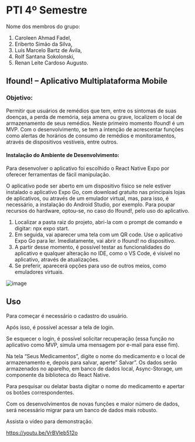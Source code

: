 # PTI 4º Semestre 
Nome dos membros do grupo:
1. Caroleen  Ahmad Fadel,
2. Eriberto Simão da Silva,
3. Luís Marcelo Bartz de Ávila,
4. Rolf Santana Sokolonski,
5. Renan Leite Cardoso Augusto.
## Ifound! – Aplicativo Multiplataforma Mobile
### Objetivo:

Permitir que usuários de remédios que tem, entre os sintomas de suas doenças, a perda de memória, seja amena ou grave, localizem o local de armazenamento de seus remédios.
Neste primeiro momento Ifound! é um MVP. Com o desenvolvimento, se tem a intenção de acrescentar funções como alertas de horários de consumo de remédios e monitoramentos, através de dispositivos vestíveis, entre outros.

#### Instalação do Ambiente de Desenvolvimento:

Para desenvolver o aplicativo foi escolhido o React Native Expo por oferecer ferramentas de fácil manipulação.

O aplicativo pode ser aberto em um dispositivo físico se nele estiver instalado o aplicativo Expo Go, com download gratuito nas principais lojas de aplicativos, ou através de um emulador virtual, mas, para isso, é necessário, a instalação do Android Studio, por exemplo. Para poupar recursos do hardware, optou-se, no caso do Ifound!, pelo uso do aplicativo.

1. Localizar a pasta raiz do projeto, abri-la com o prompt de comando e digitar: npx expo start.
2. Em seguida, vai aparecer uma tela com um QR code. Use o aplicativo Expo Go para ler. Imediatamente, vai abrir o Ifound! no dispositivo.
3. A partir desse momento, é possível testar as funcionalidades do aplicativo e qualquer alteração no IDE, como o VS Code, é visível no aplicativo, através de atualizações.
4. Se preferir, aparecerá opções para uso de outros meios, como emuladores virtuais.

![image](https://github.com/user-attachments/assets/02eb6953-cab7-4d36-bedb-5309f577c96e)


## Uso

Para começar é necessário o cadastro do usuário.

Após isso, é possível acessar a tela de login.

Se esquecer o login, é possível solicitar recuperação (essa função no aplicativo como MVP, simula uma mensagem por e-mail para esse fim).

Na tela “Seus Medicamentos”, digite o nome do medicamento e o local de armazenamento e, depois para salvar, aperte” Salvar”.  Os dados serão armazenados no aparelho, em banco de dados local, Async-Storage, um componente da biblioteca do React Native.

Para pesquisar ou delatar basta digitar o nome do medicamento e apertar os botões correspondentes.

Com os desenvolvimentos de novas funções e maior número de dados, será necessário migrar para um banco de dados mais robusto.

Assista o vídeo para demonstração.

https://youtu.be/VrBVleb512o





